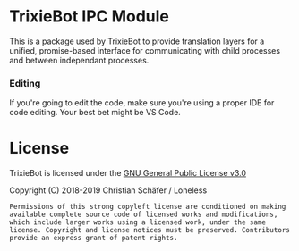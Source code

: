# TrixieBot IPC Module

This is a package used by TrixieBot to provide translation layers for a unified, promise-based interface for communicating with child processes and between independant processes.

### Editing

If you're going to edit the code, make sure you're using a proper IDE for code editing. Your best bet might be VS Code.

# License

TrixieBot is licensed under the [GNU General Public License v3.0](LICENSE)

Copyright (C) 2018-2019 Christian Schäfer / Loneless

`Permissions of this strong copyleft license are conditioned on making available complete source code of licensed works and modifications, which include larger works using a licensed work, under the same license. Copyright and license notices must be preserved. Contributors provide an express grant of patent rights.`
